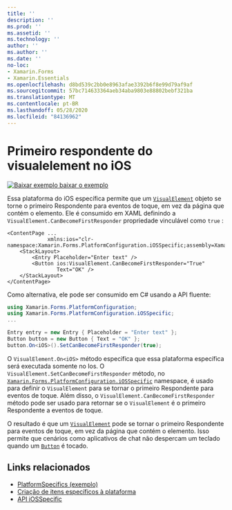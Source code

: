 ```yaml
---
title: ''
description: ''
ms.prod: ''
ms.assetid: ''
ms.technology: ''
author: ''
ms.author: ''
ms.date: ''
no-loc:
- Xamarin.Forms
- Xamarin.Essentials
ms.openlocfilehash: d8bd539c2bb0e8963afae3392b6f8e99d79af9af
ms.sourcegitcommit: 57bc714633364aeb34aba9803e88802bebf321ba
ms.translationtype: MT
ms.contentlocale: pt-BR
ms.lasthandoff: 05/28/2020
ms.locfileid: "84136962"
---
```

# <a name="visualelement-first-responder-on-ios"></a>Primeiro respondente do visualelement no iOS

[![Baixar exemplo ](~/media/shared/download.png) baixar o exemplo](https://docs.microsoft.com/samples/xamarin/xamarin-forms-samples/userinterface-platformspecifics)

Essa plataforma do iOS específica permite que um [`VisualElement`](xref:Xamarin.Forms.VisualElement) objeto se torne o primeiro Respondente para eventos de toque, em vez da página que contém o elemento. Ele é consumido em XAML definindo a `VisualElement.CanBecomeFirstResponder` propriedade vinculável como `true` :

```xaml
<ContentPage ...
             xmlns:ios="clr-namespace:Xamarin.Forms.PlatformConfiguration.iOSSpecific;assembly=Xamarin.Forms.Core">
    <StackLayout>
        <Entry Placeholder="Enter text" />
        <Button ios:VisualElement.CanBecomeFirstResponder="True"
                Text="OK" />
    </StackLayout>
</ContentPage>
```

Como alternativa, ele pode ser consumido em C# usando a API fluente:

```csharp
using Xamarin.Forms.PlatformConfiguration;
using Xamarin.Forms.PlatformConfiguration.iOSSpecific;
...

Entry entry = new Entry { Placeholder = "Enter text" };
Button button = new Button { Text = "OK" };
button.On<iOS>().SetCanBecomeFirstResponder(true);
```

O `VisualElement.On<iOS>` método especifica que essa plataforma específica será executada somente no Ios. O `VisualElement.SetCanBecomeFirstResponder` método, no [`Xamarin.Forms.PlatformConfiguration.iOSSpecific`](xref:Xamarin.Forms.PlatformConfiguration.iOSSpecific) namespace, é usado para definir o `VisualElement` para se tornar o primeiro Respondente para eventos de toque. Além disso, o `VisualElement.CanBecomeFirstResponder` método pode ser usado para retornar se o `VisualElement` é o primeiro Respondente a eventos de toque.

O resultado é que um [`VisualElement`](xref:Xamarin.Forms.VisualElement) pode se tornar o primeiro Respondente para eventos de toque, em vez da página que contém o elemento. Isso permite que cenários como aplicativos de chat não despercam um teclado quando um [`Button`](xref:Xamarin.Forms.Button) é tocado.

## <a name="related-links"></a>Links relacionados

- [PlatformSpecifics (exemplo)](https://docs.microsoft.com/samples/xamarin/xamarin-forms-samples/userinterface-platformspecifics)
- [Criação de itens específicos à plataforma](~/xamarin-forms/platform/platform-specifics/index.md#creating-platform-specifics)
- [API iOSSpecific](xref:Xamarin.Forms.PlatformConfiguration.iOSSpecific)
